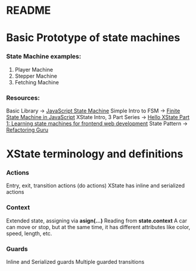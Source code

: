 # README
# Basic Prototype of state machines
### State Machine examples:
1. Player Machine
2. Stepper Machine
3. Fetching Machine

### Resources:
Basic Library -> [JavaScript State Machine](https://github.com/jakesgordon/javascript-state-machine)
Simple Intro to FSM -> [Finite State Machine in JavaScript](https://dev.to/spukas/finite-state-machine-in-javascript-1ki1)
XState Intro, 3 Part Series -> [Hello XState Part 1: Learning state machines for frontend web development](https://dev.to/ekafyi/hello-xstate-learning-state-machines-for-frontend-web-development-5bin)
State Pattern -> [Refactoring Guru](https://refactoring.guru/design-patterns/state/typescript/example)

# XState terminology and definitions
### Actions
Entry, exit, transition actions (do actions)
XState has inline and serialized actions
### Context
Extended state, assigning via **asign(…)**
Reading from **state.context**
A car can move or stop, but at the same time, it has different attributes like color, speed, length, etc.
### Guards
Inline and Serialized guards
Multiple guarded transitions
